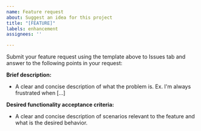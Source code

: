 ```yaml
---
name: Feature request
about: Suggest an idea for this project
title: "[FEATURE]"
labels: enhancement
assignees: ''

---
```

Submit your feature request using the template above to Issues tab and answer to the following points in your request:

**Brief description:**
* A clear and concise description of what the problem is. Ex. I'm always frustrated when [...]

**Desired functionality acceptance criteria:**
* A clear and concise description of scenarios relevant to the feature and what is the desired
behavior.

